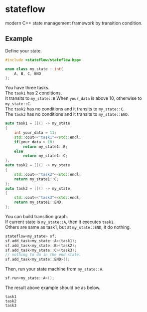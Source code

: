 # stateflow
modern C++ state management framework by transition condition.  

## Example
Define your state.  
```c++
#include <stateflow/stateflow.hpp>

enum class my_state : int{
    A, B, C, END
};
```

You have three tasks.  
The `task1` has 2 conditions.  
It transits to `my_state::B` When `your_data` is above 10, otherwise to `my_state::C`.  
The `task2` has no conditions and it transits to `my_state::C`.  
The `task3` has no conditions and it transits to `my_state::END`.  
```c++
auto task1 = []() -> my_state
{
    int your_data = 11;
    std::cout<<"task1"<<std::endl;
    if(your_data > 10)
        return my_state1::B;
    else
        return my_state1::C;
};
auto task2 = []() -> my_state
{
    std::cout<<"task2"<<std::endl;
    return my_state1::C;
};
auto task3 = []() -> my_state
{
    std::cout<<"task3"<<std::endl;
    return my_state1::END;
};
```

You can build transition graph.  
If current state is `my_state::A`, then it executes `task1`.  
Others are same as task1, but at `my_state::END`, it do nothing.  
```c++
stateflow<my_state> sf;
sf.add_task<my_state::A>(task1);
sf.add_task<my_state::B>(task2);
sf.add_task<my_state::C>(task3);
// nothing to do in the end state.
sf.add_task<my_state::END>();
```

Then, run your state machine from `my_state::A`.  
```c++
sf.run<my_state::A>();
```

The result above example should be as below.  
```
task1
task2
task3
```